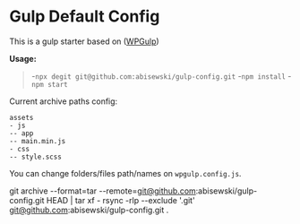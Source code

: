 # Gulp Default Config

This is a gulp starter based on ([WPGulp](https://github.com/ahmadawais/WPGulp))

**Usage:**

>-`npx degit git@github.com:abisewski/gulp-config.git` 
>-`npm install`
>-`npm start`

Current archive paths config:

```
assets
- js
-- app
-- main.min.js
- css
-- style.scss
```

You can change folders/files path/names on `wpgulp.config.js`.

git archive --format=tar --remote=git@github.com:abisewski/gulp-config.git HEAD | tar xf -
rsync -rlp --exclude '.git' git@github.com:abisewski/gulp-config.git .
